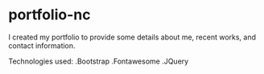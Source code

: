 # portfolio-nc
I created my portfolio to provide some details about me, 
recent works, and contact information. 

Technologies used:
.Bootstrap
.Fontawesome
.JQuery




